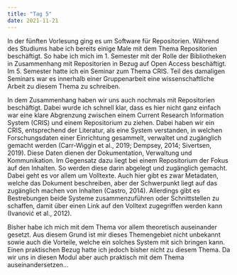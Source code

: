 ```yaml
---
title: "Tag 5"
date: 2021-11-21
---
```


In der fünften Vorlesung ging es um Software für Repositorien. Während des Studiums habe ich bereits einige Male mit dem Thema Repositorien beschäftigt. So habe ich mich im 1. Semester mit der Rolle der Bibliotheken in Zusammenhang mit Repositorien in Bezug auf Open Access beschäftigt. Im 5. Semester hatte ich ein Seminar zum Thema CRIS. Teil des damaligen Seminars war es innerhalb einer Gruppenarbeit eine wissenschaftliche Arbeit zu diesem Thema zu schreiben. 

In dem Zusammenhang haben wir uns auch nochmals mit Repositorien beschäftigt. Dabei wurde ich schnell klar, dass es hier nicht ganz einfach war eine klare Abgrenzung zwischen einem Current Research Information System (CRIS) und einem Repositorium zu ziehen. Dabei haben wir ein CRIS, entsprechend der Literatur, als eine System verstanden, in welchen Forschungsdaten einer Einrichtung gesammelt, verwaltet und zugänglich gemacht werden (Carr-Wiggin et al., 2019; Dempsey, 2014; Sivertsen, 2019). Diese Daten dienen der Dokumentation, Verwaltung und Kommunikation. Im Gegensatz dazu liegt bei einem Repositorium der Fokus auf den Inhalten. So werden diese darin abgelegt und zugänglich gemacht. Dabei geht es vor allem um Volltexte. Auch hier gibt es zwar Metadaten, welche das Dokument beschreiben, aber der Schwerpunkt liegt auf das zugänglich machen von Inhalten (Castro, 2014). Allerdings gibt es Bestrebungen beide Systeme zusammenzuführen oder Schnittstellen zu schaffen, damit über einen Link auf den Volltext zugegriffen werden kann (Ivanović et al., 2012). 

Bisher habe ich mich mit dem Thema vor allem theoretisch auseinander gesetzt. Aus diesem Grund ist mir dieses Themengebiet nicht unbekannt sowie auch die Vorteile, welche ein solches System mit sich bringen kann. Einen praktischen Bezug hatte ich jedoch bisher nicht zu diesem Thema. Da wir uns in diesen Modul aber auch praktisch mit dem Thema auseinandersetzen…
